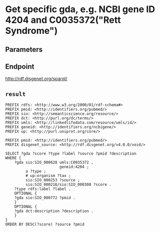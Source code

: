 # Get specific gda, e.g. NCBI gene ID 4204 and C0035372("Rett Syndrome")

## Parameters


## Endpoint
http://rdf.disgenet.org/sparql/

## `result`

```sparql
PREFIX rdfs: <http://www.w3.org/2000/01/rdf-schema#>
PREFIX pmid: <http://identifiers.org/pubmed/>
PREFIX sio: <http://semanticscience.org/resource/>
PREFIX dct: <http://purl.org/dc/terms/>
PREFIX umls: <http://linkedlifedata.com/resource/umls/id/>
PREFIX geneid: <http://identifiers.org/ncbigene/>
PREFIX up: <http://purl.uniprot.org/core/>

PREFIX pmid: <http://identifiers.org/pubmed/>
PREFIX disgenet_source: <http://rdf.disgenet.org/v4.0.0/void/>

SELECT ?gda ?score ?type ?label ?source ?pmid ?description
WHERE {
    ?gda sio:SIO_000628 umls:C0035372 ,
                        geneid:4204 ;
         a ?type ;
         # up:organism ?tax ;
         sio:SIO_000253 ?source ;
         sio:SIO_000216/sio:SIO_000300 ?score .
    ?type rdfs:label ?label .
    OPTIONAL {
	?gda sio:SIO_000772 ?pmid .
    }
    OPTIONAL {
	?gda dct:description ?description .
    }
}
ORDER BY DESC(?score) ?source ?pmid


```
